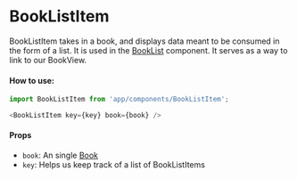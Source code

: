 BookListItem
=========

BookListItem takes in a book, and displays data meant to be consumed in the form of a list.  It is used in the [BookList](../BookList) component.  It serves as a way to link to our BookView.

#### How to use:

```js
import BookListItem from 'app/components/BookListItem';

<BookListItem key={key} book={book} />
```

#### Props

* `book`: An single [Book](../../data/models/Book)
* `key`: Helps us keep track of a list of BookListItems
